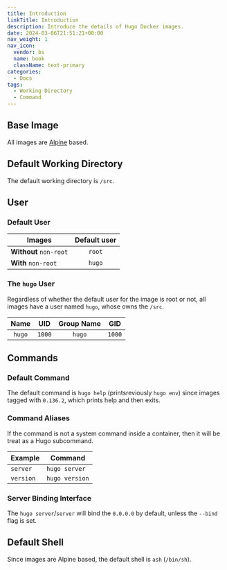 ```yaml
---
title: Introduction
linkTitle: Introduction
description: Introduce the details of Hugo Docker images.
date: 2024-03-06T21:51:21+08:00
nav_weight: 1
nav_icon:
  vendor: bs
  name: book
  className: text-primary
categories:
  - Docs
tags:
  - Working Directory
  - Command
---
```


## Base Image

All images are [Alpine](https://hub.docker.com/_/alpine) based.

## Default Working Directory

The default working directory is `/src`.

## User

### Default User

| Images                 | Default user |
| ---------------------- | :----------: |
| **Without** `non-root` | `root`       |
| **With** `non-root`    | `hugo`       |

### The `hugo` User

Regardless of whether the default user for the image is root or not, all images have a user named `hugo`, whose owns the `/src`.

| Name   |  UID   | Group Name |  GID   |
| :----: | :----: | :--------: | :----: |
| `hugo` | `1000` |   `hugo`   | `1000` |

## Commands

### Default Command

The default command is `hugo help` (printsreviously `hugo env`) since images tagged with `0.136.2`, which prints help and then exits.

### Command Aliases

If the command is not a system command inside a container, then it will be treat as a Hugo subcommand.

| Example   | Command        |
| --------- | -------------- |
| `server`  | `hugo server`  |
| `version` | `hugo version` |

### Server Binding Interface

The `hugo server`/`server` will bind the `0.0.0.0` by default, unless the `--bind` flag is set.

## Default Shell

Since images are Alpine based, the default shell is `ash` (`/bin/sh`).
